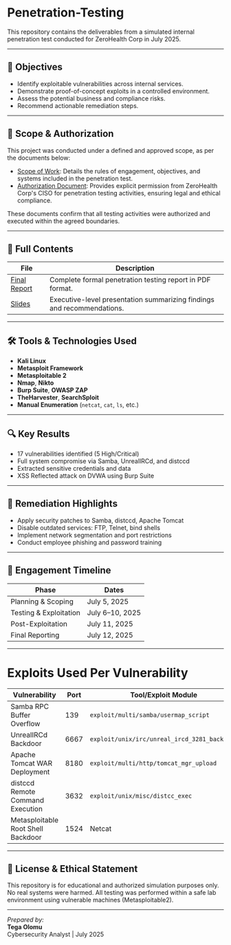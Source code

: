# Penetration-Testing
This repository contains the deliverables from a simulated internal penetration test conducted for ZeroHealth Corp in July 2025.

---

## 🎯 Objectives

- Identify exploitable vulnerabilities across internal services.
- Demonstrate proof-of-concept exploits in a controlled environment.
- Assess the potential business and compliance risks.
- Recommend actionable remediation steps.

---

## 📃 Scope & Authorization

This project was conducted under a defined and approved scope, as per the documents below:

- [Scope of Work](https://drive.google.com/file/d/15PIaIymt_s1wH_ec-ExN987LAgU9YHWB/view?usp=sharing): Details the rules of engagement, objectives, and systems included in the penetration test.
- [Authorization Document](https://drive.google.com/file/d/1T3xoCG1534ZFW_22UtCvu5jh6TjRfMjS/view?usp=sharing): Provides explicit permission from ZeroHealth Corp's CISO for penetration testing activities, ensuring legal and ethical compliance.

These documents confirm that all testing activities were authorized and executed within the agreed boundaries.

---
## 📁 Full Contents

| File | Description |
|-------------|-------------|
| [Final Report](https://drive.google.com/file/d/1bpzBmXsXTkm4O3eRFWLMjr3iBE90TLl3/view?usp=sharing) | Complete formal penetration testing report in PDF format. |
| [Slides](https://drive.google.com/file/d/1HRHGi1pA8E-m6XSkXcFXW1uQ5QO6bz9B/view?usp=drive_link) | Executive-level presentation summarizing findings and recommendations. |

---

## 🛠️ Tools & Technologies Used

- **Kali Linux**
- **Metasploit Framework**
- **Metasploitable 2**
- **Nmap**, **Nikto**
- **Burp Suite**, **OWASP ZAP**
- **TheHarvester**, **SearchSploit**
- **Manual Enumeration** (`netcat`, `cat`, `ls`, etc.)

---

## 🔍 Key Results

- 17 vulnerabilities identified (5 High/Critical)
- Full system compromise via Samba, UnrealIRCd, and distccd
- Extracted sensitive credentials and data
- XSS Reflected attack on DVWA using Burp Suite

---

## 🔐 Remediation Highlights

- Apply security patches to Samba, distccd, Apache Tomcat
- Disable outdated services: FTP, Telnet, bind shells
- Implement network segmentation and port restrictions
- Conduct employee phishing and password training

---

## 📅 Engagement Timeline

| Phase | Dates |
|-------|-------|
| Planning & Scoping | July 5, 2025 |
| Testing & Exploitation | July 6–10, 2025 |
| Post-Exploitation | July 11, 2025 |
| Final Reporting | July 12, 2025 |

---

# Exploits Used Per Vulnerability

| Vulnerability                | Port | Tool/Exploit Module                                 | Outcome |
|-----------------------------|------|------------------------------------------------------|---------|
| Samba RPC Buffer Overflow          | 139  | `exploit/multi/samba/usermap_script`                | Shell access |
| UnrealIRCd Backdoor         | 6667 | `exploit/unix/irc/unreal_ircd_3281_backdoor`        | Root shell |
| Apache Tomcat WAR Deployment    | 8180 | `exploit/multi/http/tomcat_mgr_upload`              | Web app admin takeover |
| distccd Remote Command Execution   | 3632 | `exploit/unix/misc/distcc_exec`                     | Arbitrary command execution |
| Metasploitable Root Shell Backdoor        | 1524  | Netcat    | Unrestricted root |

---


## 📜 License & Ethical Statement

This repository is for educational and authorized simulation purposes only. No real systems were harmed. All testing was performed within a safe lab environment using vulnerable machines (Metasploitable2).

---

*Prepared by:*  
**Tega Olomu**  
Cybersecurity Analyst | July 2025  
